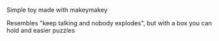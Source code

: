Simple toy made with makeymakey

Resembles "keep talking and nobody explodes", but with a box you can hold and easier puzzles
    
